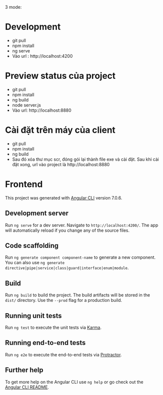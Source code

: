 3 mode:

# Development

 - git pull
 - npm install
 - ng serve
 - Vào url : http://localhost:4200

# Preview status của project

 - git pull
 - npm install
 - ng build
 - node server.js
 - Vào url: http://localhost:8880

# Cài đặt trên máy của client

 - git pull
 - npm install
 - ng build
 - Sau đó xóa thư mục scr, đóng gói lại thành file exe và cài đặt. Sau khi cài đặt xong, url vào project là  http://localhost:8880
 
# Frontend

This project was generated with [Angular CLI](https://github.com/angular/angular-cli) version 7.0.6.

## Development server

Run `ng serve` for a dev server. Navigate to `http://localhost:4200/`. The app will automatically reload if you change any of the source files.

## Code scaffolding

Run `ng generate component component-name` to generate a new component. You can also use `ng generate directive|pipe|service|class|guard|interface|enum|module`.

## Build

Run `ng build` to build the project. The build artifacts will be stored in the `dist/` directory. Use the `--prod` flag for a production build.

## Running unit tests

Run `ng test` to execute the unit tests via [Karma](https://karma-runner.github.io).

## Running end-to-end tests

Run `ng e2e` to execute the end-to-end tests via [Protractor](http://www.protractortest.org/).

## Further help

To get more help on the Angular CLI use `ng help` or go check out the [Angular CLI README](https://github.com/angular/angular-cli/blob/master/README.md).
